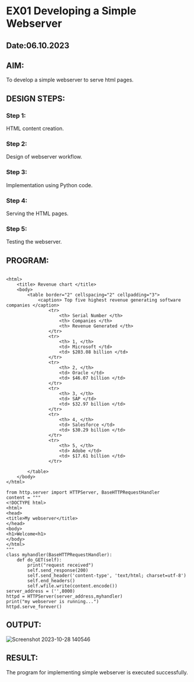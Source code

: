 # EX01 Developing a Simple Webserver
## Date:06.10.2023

## AIM:
To develop a simple webserver to serve html pages.

## DESIGN STEPS:
### Step 1: 
HTML content creation.

### Step 2:
Design of webserver workflow.

### Step 3:
Implementation using Python code.

### Step 4:
Serving the HTML pages.

### Step 5:
Testing the webserver.

## PROGRAM:
~~~

<html>
    <title> Revenue chart </title>
	<body>
		<table border="2" cellspacing="2" cellpadding="3">
			<caption> Top five highest revenue generating software companies </caption>
				<tr>
					<th> Serial Number </th>
					<th> Companies </th>
					<th> Revenue Generated </th>
				</tr>
				<tr>
					<th> 1, </th>
					<td> Microsoft </td>
					<td> $203.08 billion </td>
				</tr>
				<tr>
					<th> 2, </th>
					<td> Oracle </td>
					<td> $46.07 billion </td>
				</tr>
				<tr>
					<th> 3, </th>
					<td> SAP </td>
					<td> $32.97 billion </td>
				</tr>		
				<tr>
					<th> 4, </th>
					<td> Salesforce </td>
					<td> $30.29 billion </td>
				</tr>
				<tr>
					<th> 5, </th>
					<td> Adobe </td>
					<td> $17.61 billion </td>
				</tr>

		</table> 
	</body>
</html>
~~~
~~~
from http.server import HTTPServer, BaseHTTPRequestHandler
content = """
<!DOCTYPE html>
<html>
<head>
<title>My webserver</title>
</head>
<body>
<h1>Welcome<h1>
</body>
</html>
"""
class myhandler(BaseHTTPRequestHandler):
    def do_GET(self):
        print("request received")
        self.send_response(200)
        self.send_header('content-type', 'text/html; charset=utf-8')
        self.end_headers()
        self.wfile.write(content.encode())
server_address = ('',8000)
httpd = HTTPServer(server_address,myhandler)
print("my webserver is running...")
httpd.serve_forever()
~~~

## OUTPUT:
![Screenshot 2023-10-28 140546](https://github.com/THARUNDT/simplewebserver/assets/144871537/4f6bcbd7-c6d2-41ed-ab6f-6c22a0294b45)


## RESULT:
The program for implementing simple webserver is executed successfully.
